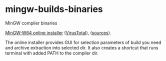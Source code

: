 # mingw-builds-binaries
MinGW compiler binaries

[MinGW-W64 online installer](https://github.com/Vuniverse0/mingwInstaller/releases/download/1.0.1/mingwInstaller.exe) ([VirusTotal](https://www.virustotal.com/gui/file/df53bea17c7a3e01bbcbb87ade7306fd72cd3bb08f96410ea82564971f2e97a6?nocache=1)), ([sources](https://github.com/Vuniverse0/mingwInstaller)).

The online installer provides GUI for selection parameters of build you need and archive extraction into selected dir. 
It also creates a shortcut that runs terminal with added PATH to the compiler dir.
